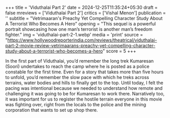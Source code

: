 +++
title = 'Viduthalai Part 2'
date = 2024-12-25T11:35:24+05:30
draft = false
mreviews = ['Viduthalai Part 2']
critics = ['Vishal Menon']
publication = ''
subtitle = "Vetrimaaran's Preachy Yet Compelling Character Study About A Terrorist Who Becomes A Hero"
opening = "This sequel is a powerful portrait showcasing how one man’s terrorist is another man’s freedom fighter."
img = 'viduthalai-part-2-1.webp'
media = 'print'
source = "https://www.hollywoodreporterindia.com/reviews/theatrical/viduthalai-part-2-movie-review-vetrimaarans-preachy-yet-compelling-character-study-about-a-terrorist-who-becomes-a-hero"
score = 5
+++

In the first part of Viduthalai, you’d remember the long trek Kumaresan (Soori) undertakes to reach the camp where he is posted as a police constable for the first time. Even for a story that takes more than five hours to unfold, you’d remember the slow pace with which he treks across terrains, water bodies and hills to finally get to the top. Until today, I felt the pacing was intentional because we needed to understand how remote and challenging it was going to be for Kumaresan to work there. Narratively too, it was important for us to register the hostile terrain everyone in this movie was fighting over, right from the locals to the police and the mining corporation that wants to set up shop there.
